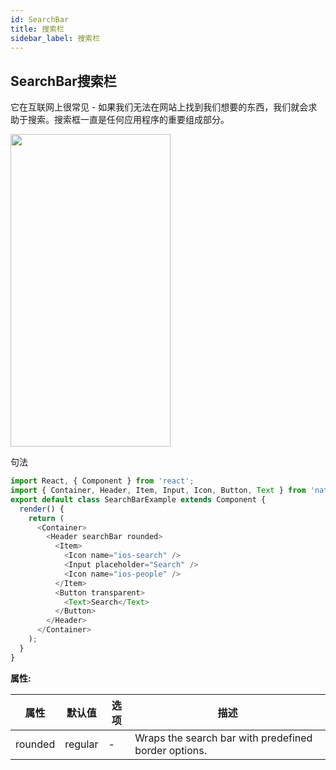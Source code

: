 ```yaml
---
id: SearchBar
title: 搜索栏
sidebar_label: 搜索栏
---
```


## SearchBar搜索栏
它在互联网上很常见 - 如果我们无法在网站上找到我们想要的东西，我们就会求助于搜索。搜索框一直是任何应用程序的重要组成部分。

<img src="https://github.com/GeekyAnts/NativeBase-KitchenSink/raw/v2.6.1/screenshots/ios/searchbar.png" width=256 height=500 />

句法
```js
import React, { Component } from 'react';
import { Container, Header, Item, Input, Icon, Button, Text } from 'native-base';
export default class SearchBarExample extends Component {
  render() {
    return (
      <Container>
        <Header searchBar rounded>
          <Item>
            <Icon name="ios-search" />
            <Input placeholder="Search" />
            <Icon name="ios-people" />
          </Item>
          <Button transparent>
            <Text>Search</Text>
          </Button>
        </Header>
      </Container>
    );
  }
}
```

__属性:__

属性     | 默认值       | 选项       | 描述
------------ | ------------- | ------------ | -----------
rounded	| regular	| -	| Wraps the search bar with predefined border options.
